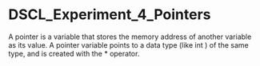 # DSCL_Experiment_4_Pointers
A pointer is a variable that stores the memory address of another variable as its value. A pointer variable points to a data type (like int ) of the same type, and is created with the * operator.
